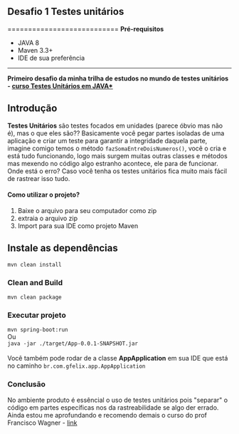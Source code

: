 ## Desafio 1 Testes unitários
===========================
**Pré-requisitos**
- JAVA 8
- Maven 3.3+
- IDE de sua preferência

*****
**Primeiro desafio da minha trilha de estudos no mundo de testes unitários - [curso Testes Unitários em JAVA*](https://www.udemy.com/course/testes-unitarios-em-java/learn)**
## Introdução
**Testes Unitários** são testes focados em unidades (parece óbvio mas não é), mas o que eles são?? Basicamente você pegar partes isoladas de uma aplicação e criar um teste para garantir a integridade daquela parte, imagine comigo
temos o método `fazSomaEntreDoisNumeros()`, você o cria e está tudo funcionando, logo mais surgem muitas outras classes e métodos
mas mexendo no código algo estranho acontece, ele para de funcionar. Onde está o erro? Caso você tenha os testes unitários fica muito mais fácil de rastrear isso tudo.

#### Como utilizar o projeto?
1. Baixe o arquivo para seu computador como zip
2. extraia o arquivo zip
3. Import para sua IDE como projeto Maven

## Instale as dependências
`mvn clean install`

### Clean and Build
`mvn clean package`

### Executar projeto
`mvn spring-boot:run` <br>Ou<br> `java -jar ./target/App-0.0.1-SNAPSHOT.jar` <br><br> Você também pode rodar de a classe **AppApplication** em sua IDE que está no caminho `br.com.gfelix.app.AppApplication`

### Conclusão
No ambiente produto é essêncial o uso de testes unitários pois "separar" o código em partes específicas nos da rastreabilidade se algo der errado. Ainda estou me aprofundando
e recomendo demais o curso do prof Francisco Wagner - [link](https://www.udemy.com/course/testes-unitarios-em-java/learn)